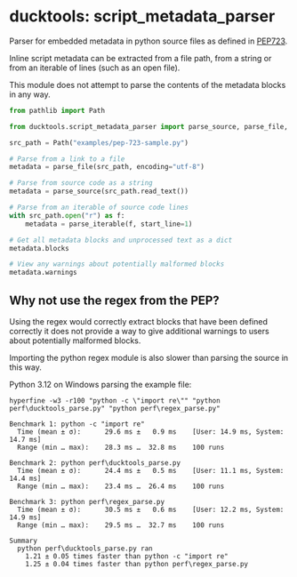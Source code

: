 # ducktools: script_metadata_parser #

Parser for embedded metadata in python source files 
as defined in [PEP723](https://peps.python.org/pep-0723/).

Inline script metadata can be extracted from a file path, from a string
or from an iterable of lines (such as an open file).

This module does not attempt to parse the contents of the metadata blocks
in any way.

```python
from pathlib import Path

from ducktools.script_metadata_parser import parse_source, parse_file, parse_iterable

src_path = Path("examples/pep-723-sample.py")

# Parse from a link to a file
metadata = parse_file(src_path, encoding="utf-8")

# Parse from source code as a string
metadata = parse_source(src_path.read_text())

# Parse from an iterable of source code lines
with src_path.open("r") as f:
    metadata = parse_iterable(f, start_line=1)

# Get all metadata blocks and unprocessed text as a dict
metadata.blocks

# View any warnings about potentially malformed blocks
metadata.warnings
```

## Why not use the regex from the PEP? ##

Using the regex would correctly extract blocks that have been defined correctly
it does not provide a way to give additional warnings to users about potentially
malformed blocks.

Importing the python regex module is also slower than parsing the source in this
way.

Python 3.12 on Windows parsing the example file:

```
hyperfine -w3 -r100 "python -c \"import re\"" "python perf\ducktools_parse.py" "python perf\regex_parse.py"

Benchmark 1: python -c "import re"
  Time (mean ± σ):      29.6 ms ±   0.9 ms    [User: 14.9 ms, System: 14.7 ms]
  Range (min … max):    28.3 ms …  32.8 ms    100 runs

Benchmark 2: python perf\ducktools_parse.py
  Time (mean ± σ):      24.4 ms ±   0.5 ms    [User: 11.1 ms, System: 14.4 ms]
  Range (min … max):    23.4 ms …  26.4 ms    100 runs

Benchmark 3: python perf\regex_parse.py
  Time (mean ± σ):      30.5 ms ±   0.6 ms    [User: 12.2 ms, System: 14.9 ms]
  Range (min … max):    29.5 ms …  32.7 ms    100 runs

Summary
  python perf\ducktools_parse.py ran
    1.21 ± 0.05 times faster than python -c "import re"
    1.25 ± 0.04 times faster than python perf\regex_parse.py
```